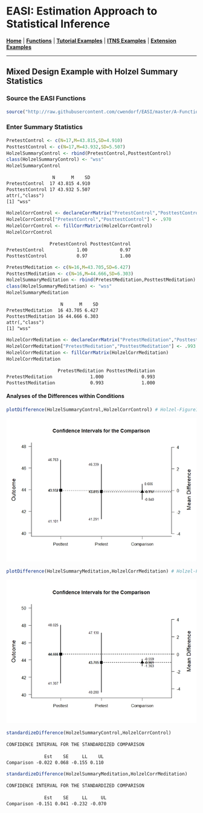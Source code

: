 # EASI: Estimation Approach to Statistical Inference

[**Home**](https://github.com/cwendorf/EASI/) | 
[**Functions**](https://github.com/cwendorf/EASI/tree/master/A-Functions) | 
[**Tutorial Examples**](https://github.com/cwendorf/EASI/tree/master/B-TutorialExamples) | 
[**ITNS Examples**](https://github.com/cwendorf/EASI/tree/master/C-ITNSExamples) | 
[**Extension Examples**](https://github.com/cwendorf/EASI/tree/master/D-ExtensionExamples)

---

## Mixed Design Example with Holzel Summary Statistics

### Source the EASI Functions

```r
source("http://raw.githubusercontent.com/cwendorf/EASI/master/A-Functions/ALL-EASI-FUNCTIONS.R")
```

### Enter Summary Statistics

```r
PretestControl <- c(N=17,M=43.815,SD=4.910)
PosttestControl <- c(N=17,M=43.932,SD=5.507)
HolzelSummaryControl <- rbind(PretestControl,PosttestControl)
class(HolzelSummaryControl) <- "wss"
HolzelSummaryControl
```
```
                 N      M    SD
PretestControl  17 43.815 4.910
PosttestControl 17 43.932 5.507
attr(,"class")
[1] "wss"
```
```r
HolzelCorrControl <- declareCorrMatrix("PretestControl","PosttestControl")
HolzelCorrControl["PretestControl","PosttestControl"] <- .970
HolzelCorrControl <- fillCorrMatrix(HolzelCorrControl)
HolzelCorrControl
```
```
                PretestControl PosttestControl
PretestControl            1.00            0.97
PosttestControl           0.97            1.00
```
```r
PretestMeditation <- c(N=16,M=43.705,SD=6.427)
PosttestMeditation <- c(N=16,M=44.666,SD=6.303)
HolzelSummaryMeditation <- rbind(PretestMeditation,PosttestMeditation)
class(HolzelSummaryMeditation) <- "wss"
HolzelSummaryMeditation
```
```
                    N      M    SD
PretestMeditation  16 43.705 6.427
PosttestMeditation 16 44.666 6.303
attr(,"class")
[1] "wss"
```
```r
HolzelCorrMeditation <- declareCorrMatrix("PretestMeditation","PosttestMeditation")
HolzelCorrMeditation["PretestMeditation","PosttestMeditation"] <- .993
HolzelCorrMeditation <- fillCorrMatrix(HolzelCorrMeditation)
HolzelCorrMeditation
```
```
                   PretestMeditation PosttestMeditation
PretestMeditation              1.000              0.993
PosttestMeditation             0.993              1.000
```

#### Analyses of the Differences within Conditions

```r
plotDifference(HolzelSummaryControl,HolzelCorrControl) # Holzel-Figure1.jpeg
```
<kbd><img src="Holzel-Figure1.jpeg"></kbd>
```r
plotDifference(HolzelSummaryMeditation,HolzelCorrMeditation) # Holzel-Figure2.jpeg
```
<kbd><img src="Holzel-Figure2.jpeg"></kbd>
```r
standardizeDifference(HolzelSummaryControl,HolzelCorrControl)
```
```
CONFIDENCE INTERVAL FOR THE STANDARDIZED COMPARISON

              Est    SE     LL    UL
Comparison -0.022 0.068 -0.155 0.110
```
```r
standardizeDifference(HolzelSummaryMeditation,HolzelCorrMeditation)
```
```
CONFIDENCE INTERVAL FOR THE STANDARDIZED COMPARISON

              Est    SE     LL     UL
Comparison -0.151 0.041 -0.232 -0.070
```
